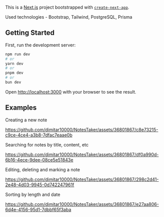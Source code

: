 This is a [Next.js](https://nextjs.org/) project bootstrapped with [`create-next-app`](https://github.com/vercel/next.js/tree/canary/packages/create-next-app).

Used technologies - Bootstrap, Tailwind, PostgreSQL, Prisma

## Getting Started

First, run the development server:

```bash
npm run dev
# or
yarn dev
# or
pnpm dev
# or
bun dev
```

Open [http://localhost:3000](http://localhost:3000) with your browser to see the result.

## Examples

Creating a new note

https://github.com/dimitar10000/NotesTaker/assets/36801867/c8e73215-c9ce-4ce4-a3b8-7dfac7eaae0b


Searching for notes by title, content, etc

https://github.com/dimitar10000/NotesTaker/assets/36801867/df0a990d-6b16-4ece-9dee-08ce5e51843e


Editing, deleting and marking a note

https://github.com/dimitar10000/NotesTaker/assets/36801867/298c2d41-2e48-4d03-9945-0d742247961f


Sorting by length and date

https://github.com/dimitar10000/NotesTaker/assets/36801867/e27aa806-6d4e-4156-95d1-7dbbf65f3aba

